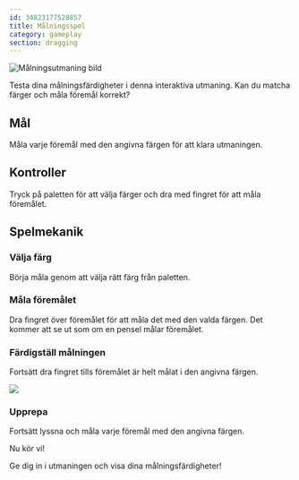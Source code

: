 ```yaml
---
id: 34823177528857
title: Målningsspel
category: gameplay
section: dragging
---
```

![Målningsutmaning bild](https://help.studycat.com/hc/article_attachments/34823177517721)

Testa dina målningsfärdigheter i denna interaktiva utmaning. Kan du matcha färger och måla föremål korrekt?

## Mål

Måla varje föremål med den angivna färgen för att klara utmaningen.

## Kontroller

Tryck på paletten för att välja färger och dra med fingret för att måla föremålet.

## Spelmekanik

### Välja färg

Börja måla genom att välja rätt färg från paletten.

### Måla föremålet

Dra fingret över föremålet för att måla det med den valda färgen. Det kommer att se ut som om en pensel målar föremålet.

### Färdigställ målningen

Fortsätt dra fingret tills föremålet är helt målat i den angivna färgen.

![](https://help.studycat.com/hc/article_attachments/34967665665945)

### Upprepa

Fortsätt lyssna och måla varje föremål med den angivna färgen.

Nu kör vi!

Ge dig in i utmaningen och visa dina målningsfärdigheter!


